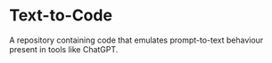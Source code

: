 # Text-to-Code
A repository containing code that emulates prompt-to-text behaviour present in tools like ChatGPT.

